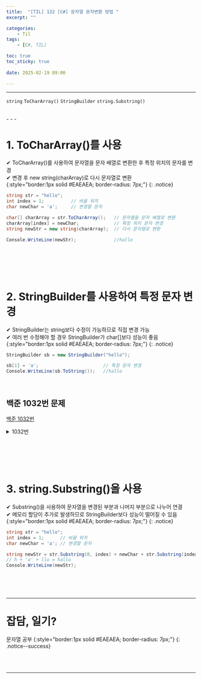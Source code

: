 ```yaml
---
title:  "[TIL] 132 [C#] 문자열 문자변환 방법 "
excerpt: ""

categories:
    - Til
tags:
    - [C#, TIL]

toc: true
toc_sticky: true
 
date: 2025-02-19 09:00

---
```

- - -

`string` `ToCharArray()` `StringBuilder` `string.Substring()`

<br>
- - - 

# 1. ToCharArray()를 사용
✔ ToCharArray()를 사용하여 문자열을 문자 배열로 변환한 후 특정 위치의 문자를 변경  
✔ 변경 후 new string(charArray)로 다시 문자열로 변환  
{:style="border:1px solid #EAEAEA; border-radius: 7px;"}
{: .notice}  

<div class="notice--primary" markdown="1"> 

```c# 
string str = "hello";
int index = 1;          // 바꿀 위치
char newChar = 'a';     // 변경할 문자

char[] charArray = str.ToCharArray();   // 문자열을 문자 배열로 변환
charArray[index] = newChar;             // 특정 위치 문자 변경
string newStr = new string(charArray);  // 다시 문자열로 변환

Console.WriteLine(newStr);              //hallo
```
</div>


<br><br><br><br>

# 2. StringBuilder를 사용하여 특정 문자 변경
✔ StringBuilder는 string보다 수정이 가능하므로 직접 변경 가능  
✔ 여러 번 수정해야 할 경우 StringBuilder가 char[]보다 성능이 좋음
{:style="border:1px solid #EAEAEA; border-radius: 7px;"}
{: .notice}  


<div class="notice--primary" markdown="1"> 

```c# 
StringBuilder sb = new StringBuilder("hello");

sb[1] = 'a';                        // 특정 문자 변경
Console.WriteLine(sb.ToString());   //hallo
```
</div>

<br>

## 백준 1032번 문제
[백준 1032번](https://www.acmicpc.net/problem/1032)  

<details>
<summary>1032번</summary>
<div class="notice--primary" markdown="1"> 

```c# 
var sw = new StreamWriter(Console.OpenStandardOutput());
int n = Convert.ToInt32(Console.ReadLine());
string cur = Console.ReadLine();
StringBuilder sb = new StringBuilder(cur);
int len = cur.Length;
for (int i = 0; i < n-1; i++)
{
    string str = Console.ReadLine();
    for (int j = 0; j < len; j++)
    {
        if (sb[j] != str[j])
        {
            sb[j] = '?';
        }
    }
}
sw.WriteLine(sb.ToString());
sw.Flush(); sw.Close();
```
</div>
</details>

<br><br><br><br>

# 3. string.Substring()을 사용
✔ Substring()을 사용하여 문자열을 변경된 부분과 나머지 부분으로 나누어 연결  
✔ 메모리 할당이 추가로 발생하므로 StringBuilder보다 성능이 떨어질 수 있음
{:style="border:1px solid #EAEAEA; border-radius: 7px;"}
{: .notice}  

<div class="notice--primary" markdown="1"> 

```c# 
string str = "hello";
int index = 1;      // 바꿀 위치
char newChar = 'a'; // 변경할 문자

string newStr = str.Substring(0, index) + newChar + str.Substring(index + 1);
// h + 'a' + llo = hallo
Console.WriteLine(newStr); 
```
</div>


<br><br><br>
- - - 

# 잡담, 일기?
문자열 공부
{:style="border:1px solid #EAEAEA; border-radius: 7px;"}
{: .notice--success}  


<br><br>
- - -